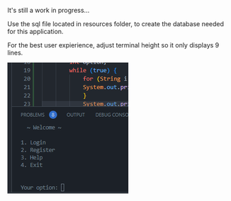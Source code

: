 It's still a work in progress...

Use the sql file located in resources folder,
to create the database needed for this application.

For the best user expierience, adjust terminal height so it only displays 9 lines.

![](resources/ratio.png)

<!-- See picture in resourrces folder. -->